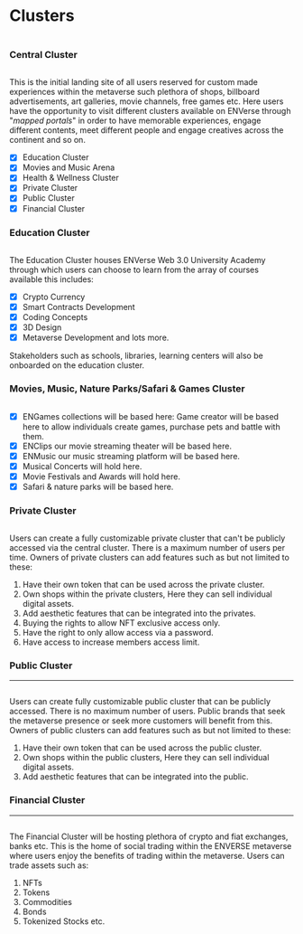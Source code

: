 # Clusters

<figure><img src="../../.gitbook/assets/ENLAND MAP.jpg" alt=""><figcaption></figcaption></figure>

### Central Cluster



<figure><img src="../../.gitbook/assets/cluster 6.jpg" alt=""><figcaption></figcaption></figure>

This is the initial landing site of all users reserved for custom made experiences within the metaverse such plethora of shops, billboard advertisements, art galleries, movie channels, free games etc. Here users have the opportunity to visit different clusters available on ENVerse through "_mapped portals_" in order to have memorable experiences, engage different contents, meet different people and engage creatives across the continent and so on.

* [x] Education Cluster
* [x] Movies and Music Arena
* [x] Health & Wellness Cluster
* [x] Private Cluster
* [x] Public Cluster
* [x] Financial Cluster

### Education Cluster



<figure><img src="../../.gitbook/assets/cluster 5.jpg" alt=""><figcaption></figcaption></figure>

The Education Cluster houses ENVerse Web 3.0 University Academy through which users can choose to learn from the array of courses available this includes:

* [x] Crypto Currency
* [x] Smart Contracts Development
* [x] Coding Concepts
* [x] 3D Design
* [x] Metaverse Development and lots more.

Stakeholders such as schools, libraries, learning centers will also be onboarded on the education cluster.

### Movies, Music, Nature Parks/Safari & Games Cluster



<figure><img src="../../.gitbook/assets/cluster 4.jpg" alt=""><figcaption></figcaption></figure>

* [x] ENGames collections will be based here:  Game creator will be based here to allow individuals create games, purchase pets and battle with them.
* [x] ENClips our movie streaming theater will be based here.
* [x] ENMusic our music streaming platform will be based here.
* [x] Musical Concerts will hold here.
* [x] Movie Festivals and Awards will hold here.
* [x] Safari & nature parks will be based here.

### Private Cluster



<figure><img src="../../.gitbook/assets/cluster1.jpg" alt=""><figcaption></figcaption></figure>

Users can create a fully customizable private cluster that can't be publicly accessed via the central cluster. There is a maximum number of users per time. Owners of private clusters can add features such as but not limited to these:

1. Have their own token that can be used across the private cluster.
2. Own shops within the private clusters, Here they can sell individual digital assets.
3. Add aesthetic features that can be integrated into the privates.
4. Buying the rights to allow NFT exclusive access only.
5. Have the right to only allow access via a password.
6. Have access to increase members access limit.

### P**ublic Cluster**

****

<figure><img src="../../.gitbook/assets/cluster 3.jpg" alt=""><figcaption></figcaption></figure>

Users can create fully customizable public cluster that can be publicly accessed. There is no maximum number of users. Public brands that seek the metaverse presence or seek more customers will benefit from this. Owners of public clusters can add features such as but not limited to these:

1. Have their own token that can be used across the public cluster.
2. Own shops within the public clusters, Here they can sell individual digital assets.
3. Add aesthetic features that can be integrated into the public.

### Financial **Cluster**

****

<figure><img src="../../.gitbook/assets/cluster 2.jpg" alt=""><figcaption></figcaption></figure>

The Financial Cluster will be hosting plethora of crypto and fiat exchanges, banks etc. This is the home of social trading within the ENVERSE metaverse where users enjoy the benefits of trading within the metaverse. Users can trade assets such as:

1. NFTs
2. Tokens
3. Commodities
4. Bonds
5. Tokenized Stocks etc.
